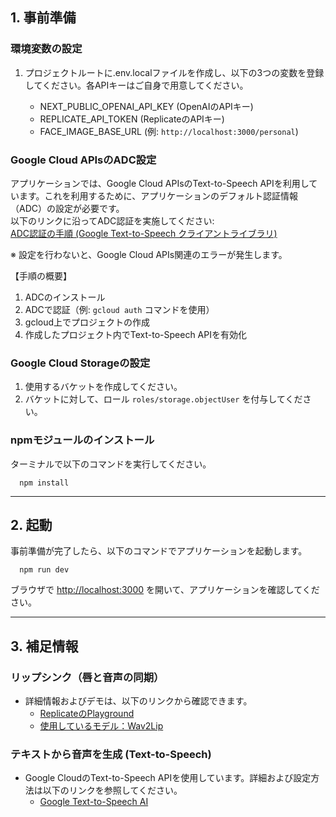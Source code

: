 ## 1. 事前準備

### 環境変数の設定

1. プロジェクトルートに.env.localファイルを作成し、以下の3つの変数を登録してください。各APIキーはご自身で用意してください。

   - NEXT_PUBLIC_OPENAI_API_KEY (OpenAIのAPIキー)
   - REPLICATE_API_TOKEN (ReplicateのAPIキー)
   - FACE_IMAGE_BASE_URL (例: `http://localhost:3000/personal`)

### Google Cloud APIsのADC設定

アプリケーションでは、Google Cloud APIsのText-to-Speech APIを利用しています。これを利用するために、アプリケーションのデフォルト認証情報（ADC）の設定が必要です。  
以下のリンクに沿ってADC認証を実施してください:  
[ADC認証の手順 (Google Text-to-Speech クライアントライブラリ)](https://cloud.google.com/text-to-speech/docs/libraries?hl=ja#client-libraries-install-nodejs)

※ 設定を行わないと、Google Cloud APIs関連のエラーが発生します。

【手順の概要】

1. ADCのインストール  
2. ADCで認証（例: `gcloud auth` コマンドを使用）  
3. gcloud上でプロジェクトの作成  
4. 作成したプロジェクト内でText-to-Speech APIを有効化

### Google Cloud Storageの設定

1. 使用するバケットを作成してください。
2. バケットに対して、ロール `roles/storage.objectUser` を付与してください。

### npmモジュールのインストール

ターミナルで以下のコマンドを実行してください。
```
  npm install
```

---

## 2. 起動

事前準備が完了したら、以下のコマンドでアプリケーションを起動します。
```
  npm run dev
```
ブラウザで [http://localhost:3000](http://localhost:3000) を開いて、アプリケーションを確認してください。

---

## 3. 補足情報

### リップシンク（唇と音声の同期）

- 詳細情報およびデモは、以下のリンクから確認できます。
  - [ReplicateのPlayground](https://replicate.com/devxpy/cog-wav2lip)
  - [使用しているモデル：Wav2Lip](https://github.com/Rudrabha/Wav2Lip?tab=readme-ov-file)

### テキストから音声を生成 (Text-to-Speech)

- Google CloudのText-to-Speech APIを使用しています。詳細および設定方法は以下のリンクを参照してください。
  - [Google Text-to-Speech AI](https://cloud.google.com/text-to-speech?hl=ja)
